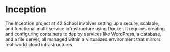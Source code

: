 # Inception
The Inception project at 42 School involves setting up a secure, scalable, and functional multi-service infrastructure using Docker. It requires creating and configuring containers to deploy services like WordPress, a database, and a file server, all managed within a virtualized environment that mirrors real-world cloud infrastructures.
